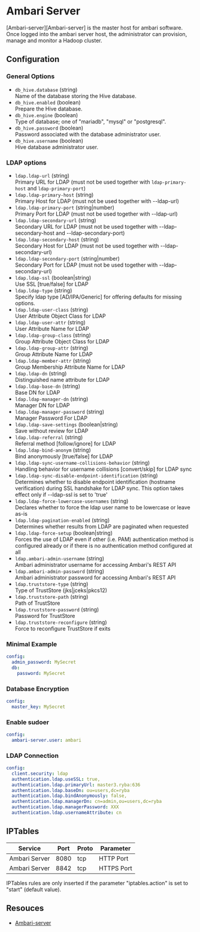 # Ambari Server

[Ambari-server][Ambari-server] is the master host for ambari software.
Once logged into the ambari server host, the administrator can  provision, 
manage and monitor a Hadoop cluster.

## Configuration

### General Options

* `db_hive.database` (string)   
  Name of the database storing the Hive database.
* `db_hive.enabled` (boolean)   
  Prepare the Hive database.
* `db_hive.engine` (boolean)   
  Type of database; one of "mariadb", "mysql" or "postgresql".
* `db_hive.password` (boolean)   
  Password associated with the database administrator user.
* `db_hive.username` (boolean)   
  Hive database administrator user.

### LDAP options

* `ldap.ldap-url` (string)   
  Primary URL for LDAP (must not be used together with `ldap-primary-host` and 
  `ldap-primary-port`)
* `ldap.ldap-primary-host` (string)   
  Primary Host for LDAP (must not be used together with --ldap-url)
* `ldap.ldap-primary-port` (string|number)   
  Primary Port for LDAP (must not be used together with --ldap-url)
* `ldap.ldap-secondary-url` (string)   
  Secondary URL for LDAP (must not be used together with --ldap-secondary-host and --ldap-secondary-port)
* `ldap.ldap-secondary-host` (string)   
  Secondary Host for LDAP (must not be used together with --ldap-secondary-url)
* `ldap.ldap-secondary-port` (string|number)   
  Secondary Port for LDAP (must not be used together with --ldap-secondary-url)
* `ldap.ldap-ssl` (boolean|string)   
  Use SSL [true/false] for LDAP
* `ldap.ldap-type` (string)   
  Specify ldap type [AD/IPA/Generic] for offering defaults for missing options.
* `ldap.ldap-user-class` (string)   
  User Attribute Object Class for LDAP
* `ldap.ldap-user-attr` (string)   
  User Attribute Name for LDAP
* `ldap.ldap-group-class` (string)   
  Group Attribute Object Class for LDAP
* `ldap.ldap-group-attr` (string)   
  Group Attribute Name for LDAP
* `ldap.ldap-member-attr` (string)   
  Group Membership Attribute Name for LDAP
* `ldap.ldap-dn` (string)   
  Distinguished name attribute for LDAP
* `ldap.ldap-base-dn` (string)   
  Base DN for LDAP
* `ldap.ldap-manager-dn` (string)   
  Manager DN for LDAP
* `ldap.ldap-manager-password` (string)   
  Manager Password For LDAP
* `ldap.ldap-save-settings` (boolean|string)   
  Save without review for LDAP
* `ldap.ldap-referral` (string)   
  Referral method [follow/ignore] for LDAP
* `ldap.ldap-bind-anonym` (string)   
  Bind anonymously [true/false] for LDAP
* `ldap.ldap-sync-username-collisions-behavior` (string)   
  Handling behavior for username collisions [convert/skip] for LDAP sync
* `ldap.ldap-sync-disable-endpoint-identification` (string)   
  Determines whether to disable endpoint identification (hostname verification) during SSL handshake for LDAP sync. This option takes effect only if --ldap-ssl is set to 'true'
* `ldap.ldap-force-lowercase-usernames` (string)   
  Declares whether to force the ldap user name to be lowercase or leave as-is
* `ldap.ldap-pagination-enabled` (string)   
  Determines whether results from LDAP are paginated when requested
* `ldap.ldap-force-setup` (boolean|string)   
  Forces the use of LDAP even if other (i.e. PAM) authentication method is
  configured already or if there is no authentication method configured at all
* `ldap.ambari-admin-username` (string)  
  Ambari administrator username for accessing Ambari's REST API
* `ldap.ambari-admin-password` (string)  
  Ambari administrator password for accessing Ambari's REST API
* `ldap.truststore-type` (string)  
  Type of TrustStore (jks|jceks|pkcs12)
* `ldap.truststore-path` (string)  
  Path of TrustStore
* `ldap.truststore-password` (string)  
  Password for TrustStore
* `ldap.truststore-reconfigure` (string)  
  Force to reconfigure TrustStore if exits

### Minimal Example

```yaml
config:
  admin_password: MySecret
  db:
    password: MySecret
```

### Database Encryption

```yaml
config:
  master_key: MySecret
```

### Enable sudoer

```yaml
config:
  ambari-server.user: ambari
```

### LDAP Connection

```yaml
config:
  client.security: ldap
  authentication.ldap.useSSL: true,
  authentication.ldap.primaryUrl: master3.ryba:636
  authentication.ldap.baseDn: ou=users,dc=ryba
  authentication.ldap.bindAnonymously: false,
  authentication.ldap.managerDn: cn=admin,ou=users,dc=ryba
  authentication.ldap.managerPassword: XXX
  authentication.ldap.usernameAttribute: cn
```

## IPTables

| Service       | Port  | Proto | Parameter       |
|---------------|-------|-------|-----------------|
| Ambari Server | 8080  |  tcp  |  HTTP Port      |
| Ambari Server | 8842  |  tcp  |  HTTPS Port     |

IPTables rules are only inserted if the parameter "iptables.action" is set to
"start" (default value).

## Resouces

- [Ambari-server](http://ambari.apache.org)
